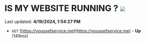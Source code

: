 # IS MY WEBSITE RUNNING ? [![](https://img.shields.io/static/v1?label=Sponsor&message=%E2%9D%A4&logo=GitHub&color=%23fe8e86)](https://github.com/sponsors/<username>)

Last updated: **4/19/2024, 1:54:27 PM**

- `GET` [https://youssefservice.me](https://youssefservice.me) - **Up** (149ms)
